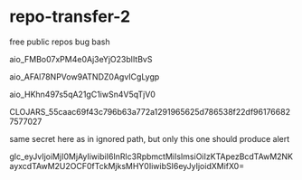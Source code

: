 # repo-transfer-2

free public repos bug bash

aio_FMBo07xPM4e0Aj3eYjO23blItBvS

aio_AFAl78NPVow9ATNDZ0AgvICgLygp

aio_HKhn497s5qA21gC1iwSn4V5qTjV0

CLOJARS_55caac69f43c796b63a772a1291965625d786538f22df961766827577027

same secret here as in ignored path, but only this one should produce alert

glc_eyJvIjoiMjI0MjAyIiwibiI6InRlc3RpbmctMiIsImsiOiIzKTApezBcdTAwM2NKayxcdTAwM2U2OCF0fTckMjksMHY0IiwibSI6eyJyIjoidXMifX0=
